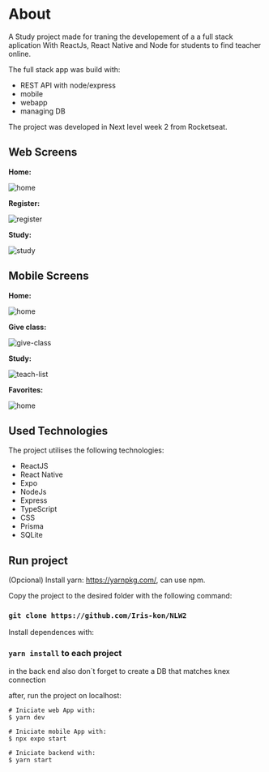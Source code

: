 # About

A Study project made for traning the developement of a  a full stack aplication With ReactJs, React Native and Node for students to find teacher online.

The full stack app was build with:
<ul>
  <li>REST API with node/express</li>
  <li>mobile</li> 
  <li>webapp</li>
  <li>managing DB</li>  
</ul>

The project was developed in Next level week 2 from Rocketseat.

## Web Screens

<b>Home:</b>

![home](https://github.com/Iris-kon/NLW2/blob/master/web/src/assets/images/design/home.PNG)

<b>Register:</b>

![register](https://github.com/Iris-kon/NLW2/blob/master/web/src/assets/images/design/register.png)

<b>Study:</b>

![study](https://github.com/Iris-kon/NLW2/blob/master/web/src/assets/images/design/study.png)

## Mobile Screens

<b>Home:</b>

![home](https://github.com/Iris-kon/NLW2/blob/master/mobile/assets/design/home.jpg)

<b>Give class:</b>

![give-class](https://github.com/Iris-kon/NLW2/blob/master/mobile/assets/design/give-class.jpg)

<b>Study:</b>

![teach-list](https://github.com/Iris-kon/NLW2/blob/master/mobile/assets/design/teach-list.jpg)

<b>Favorites:</b>

![home](https://github.com/Iris-kon/NLW2/blob/master/mobile/assets/design/favorites.jpg)

## Used Technologies
The project utilises the following technologies:
<ul>
  <li>ReactJS</li>
  <li>React Native</li>
  <li>Expo</li>
  <li>NodeJs</li>
  <li>Express</li>
  <li>TypeScript</li>
  <li>CSS</li>
  <li>Prisma</li>
  <li>SQLite</li>
</ul>

## Run project
(Opcional) Install yarn: https://yarnpkg.com/, can use npm.

Copy the project to the desired folder with the following command:

### `git clone https://github.com/Iris-kon/NLW2`
Install dependences with:

### `yarn install` to each project

in the back end also don`t forget to create a DB that matches knex connection

after, run the project on localhost:

```
# Iniciate web App with:
$ yarn dev

# Iniciate mobile App with:
$ npx expo start

# Iniciate backend with: 
$ yarn start
```

